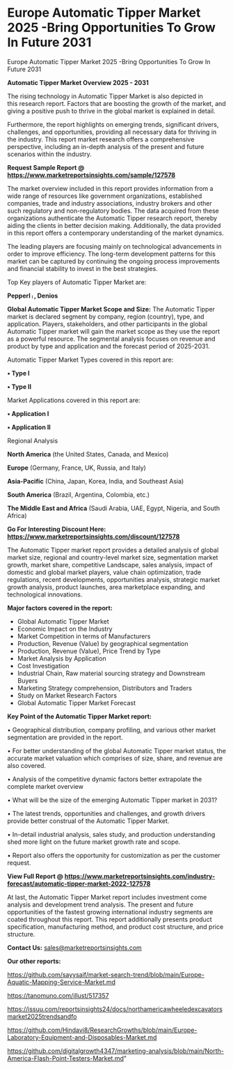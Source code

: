 # Europe Automatic Tipper Market 2025 -Bring Opportunities To Grow In Future 2031
Europe Automatic Tipper Market 2025 -Bring Opportunities To Grow In Future 2031

<Strong> Automatic Tipper Market Overview 2025 - 2031</strong>

The rising technology in Automatic Tipper Market is also depicted in this research report. Factors that are boosting the growth of the market, and giving a positive push to thrive in the global market is explained in detail.

Furthermore, the report highlights on emerging trends, significant drivers, challenges, and opportunities, providing all necessary data for thriving in the industry. This report market research offers a comprehensive perspective, including an in-depth analysis of the present and future scenarios within the industry.

<strong>Request Sample Report @ <a href=https://www.marketreportsinsights.com/sample/127578>https://www.marketreportsinsights.com/sample/127578</a></strong>

The market overview included in this report provides information from a wide range of resources like government organizations, established companies, trade and industry associations, industry brokers and other such regulatory and non-regulatory bodies. The data acquired from these organizations authenticate the Automatic Tipper research report, thereby aiding the clients in better decision making. Additionally, the data provided in this report offers a contemporary understanding of the market dynamics.

The leading players are focusing mainly on technological advancements in order to improve efficiency. The long-term development patterns for this market can be captured by continuing the ongoing process improvements and financial stability to invest in the best strategies.

Top Key players of Automatic Tipper Market are:

<strong>Pepperlᛧ, Denios</strong>

<strong><b>Global Automatic Tipper Market Scope and Size:</b></strong>
The Automatic Tipper market is declared segment by company, region (country), type, and application. Players, stakeholders, and other participants in the global Automatic Tipper market will gain the market scope as they use the report as a powerful resource. The segmental analysis focuses on revenue and product by type and application and the forecast period of 2025-2031.

Automatic Tipper Market Types covered in this report are:

<strong>• Type I

• Type II</strong>

Market Applications covered in this report are:

<strong>• Application I

• Application II</strong> 

Regional Analysis

<strong>North America</strong> (the United States, Canada, and Mexico)

<strong>Europe</strong> (Germany, France, UK, Russia, and Italy)

<strong>Asia-Pacific</strong> (China, Japan, Korea, India, and Southeast Asia)

<strong>South America</strong> (Brazil, Argentina, Colombia, etc.)

<strong>The Middle East and Africa</strong> (Saudi Arabia, UAE, Egypt, Nigeria, and South Africa)

<strong>Go For Interesting Discount Here: <a href=https://www.marketreportsinsights.com/discount/127578>https://www.marketreportsinsights.com/discount/127578</a></strong>

The Automatic Tipper market report provides a detailed analysis of global market size, regional and country-level market size, segmentation market growth, market share, competitive Landscape, sales analysis, impact of domestic and global market players, value chain optimization, trade regulations, recent developments, opportunities analysis, strategic market growth analysis, product launches, area marketplace expanding, and technological innovations.

<strong><b>Major factors covered in the report:</b></strong>
<ul>
  <li>Global Automatic Tipper Market </li>
  <li>Economic Impact on the Industry</li>
  <li>Market Competition in terms of Manufacturers</li>
  <li>Production, Revenue (Value) by geographical segmentation</li>
  <li>Production, Revenue (Value), Price Trend by Type</li>
  <li>Market Analysis by Application</li>
  <li>Cost Investigation</li>
  <li>Industrial Chain, Raw material sourcing strategy and Downstream Buyers</li>
  <li>Marketing Strategy comprehension, Distributors and Traders</li>
  <li>Study on Market Research Factors</li>
  <li>Global Automatic Tipper Market Forecast</li>
</ul>

<strong><b>Key Point of the Automatic Tipper Market report:</b></strong>

• Geographical distribution, company profiling, and various other market segmentation are provided in the report.

• For better understanding of the global Automatic Tipper market status, the accurate market valuation which comprises of size, share, and revenue are also covered.

• Analysis of the competitive dynamic factors better extrapolate the complete market overview

• What will be the size of the emerging Automatic Tipper market in 2031?

• The latest trends, opportunities and challenges, and growth drivers provide better construal of the Automatic Tipper Market.

• In-detail industrial analysis, sales study, and production understanding shed more light on the future market growth rate and scope.

• Report also offers the opportunity for customization as per the customer request.

<strong><b>View Full Report @ <a href=https://www.marketreportsinsights.com/industry-forecast/automatic-tipper-market-2022-127578>https://www.marketreportsinsights.com/industry-forecast/automatic-tipper-market-2022-127578</a></b></strong>


At last, the Automatic Tipper Market report includes investment come analysis and development trend analysis. The present and future opportunities of the fastest growing international industry segments are coated throughout this report. This report additionally presents product specification, manufacturing method, and product cost structure, and price structure.

<strong>Contact Us:</strong>
sales@marketreportsinsights.com

<strong>Our other reports:</strong>

<a href=https://github.com/sayysaif/market-search-trend/blob/main/Europe-Aquatic-Mapping-Service-Market.md>https://github.com/sayysaif/market-search-trend/blob/main/Europe-Aquatic-Mapping-Service-Market.md</a>

<a href=https://tanomuno.com/illust/517357>https://tanomuno.com/illust/517357</a>

<a href=https://issuu.com/reportsinsights24/docs/northamericawheeledexcavatorsmarket2025trendsandfo>https://issuu.com/reportsinsights24/docs/northamericawheeledexcavatorsmarket2025trendsandfo</a>

<a href=https://github.com/Hindavi8/ResearchGrowths/blob/main/Europe-Laboratory-Equipment-and-Disposables-Market.md>https://github.com/Hindavi8/ResearchGrowths/blob/main/Europe-Laboratory-Equipment-and-Disposables-Market.md</a>

<a href=https://github.com/digitalgrowth4347/marketing-analysis/blob/main/North-America-Flash-Point-Testers-Market.md>https://github.com/digitalgrowth4347/marketing-analysis/blob/main/North-America-Flash-Point-Testers-Market.md</a>"
